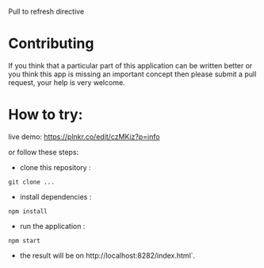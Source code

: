 Pull to refresh directive


Contributing
===
If you think that a particular part of this application can be written better or you think this app is missing an important concept then please submit a pull request, your help is very welcome.

How to try:
===
live demo: https://plnkr.co/edit/czMKiz?p=info

or follow these steps:

  - clone this repository : 
   ```
   git clone ...
   ```
  - install dependencies : 
   ```
   npm install
   ```
  - run the application :
   ```
   npm start 
   ```
  - the result will be on http://localhost:8282/index.html`.
  


